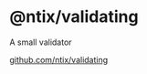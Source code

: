 # @ntix/validating

A small validator

[github.com/ntix/validating](https://github.com/ntix/validating/)
